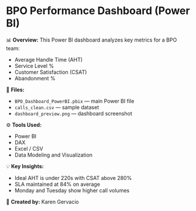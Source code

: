 # BPO Performance Dashboard (Power BI)

📊 **Overview:**
This Power BI dashboard analyzes key metrics for a BPO team:
- Average Handle Time (AHT)
- Service Level %
- Customer Satisfaction (CSAT)
- Abandonment %

📂 **Files:**
- `BPO_Dashboard_PowerBI.pbix` — main Power BI file
- `calls_clean.csv` — sample dataset
- `dashboard_preview.png` — dashboard screenshot

⚙️ **Tools Used:**
- Power BI
- DAX
- Excel / CSV
- Data Modeling and Visualization

💡 **Key Insights:**
- Ideal AHT is under 220s with CSAT above 280%
- SLA maintained at 84% on average
- Monday and Tuesday show higher call volumes

👤 **Created by:** Karen Gervacio
